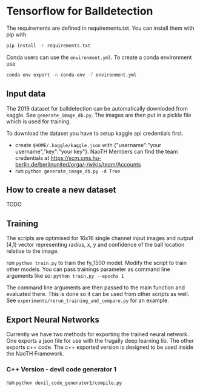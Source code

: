 # Tensorflow for Balldetection
The requirements are defined in requirements.txt. You can install them with pip with 

```sh
pip install -r requirements.txt
``` 

Conda users can use the `environment.yml`. To create a conda environment use 

```sh
conda env export -n conda-env -f environment.yml
```

## Input data
The 2019 dataset for balldetection can be automatically downloded from kaggle. See `generate_image_db.py`. The images are
then put in a pickle file which is used for training.

To download the dataset you have to setup kaggle api credentials first. 
 - create `$HOME/.kaggle/kaggle.json` with {"username":"your username","key":"your key"}. NaoTH Members
 can find the team credentials at https://scm.cms.hu-berlin.de/berlinunited/orga/-/wikis/team/Accounts
- run `python generate_image_db.py -d True`

## How to create a new dataset
TODO

## Training
The scripts are optimised for 16x16 single channel input images and output (4,1) vector representing
radius, x, y and confidence of the ball location relative to the image.

run `python train.py` to train the fy_1500 model. Modify the script to train other models. You can
pass trainings parameter as command line arguments like so:
`python train.py --epochs 1` 

The command line arguments are then passed to the main function and evaluated there. This is done 
so it can be used from other scripts as well. See `experiments/rerun_training_and_compare.py` for an
example.

## Export Neural Networks
Currently we have two methods for exporting the trained neural network. One exports a json file for 
use with the frugally deep learning lib. The other exports c++ code. The c++ exported version is
designed to be used inside the NaoTH Framework. 

### C++ Version - devil code generator 1
run `python devil_code_generator1/compile.py`
